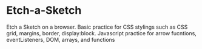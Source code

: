 # Etch-a-Sketch
Etch a Sketch on a browser.
Basic practice for CSS stylings such as CSS grid, margins, border, display:block.
Javascript practice for arrow fucntions, eventListeners, DOM, arrays, and functions
